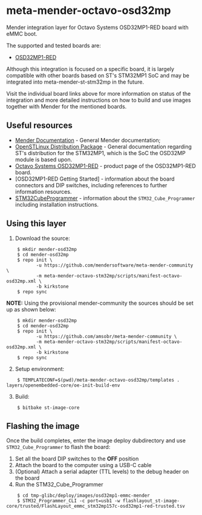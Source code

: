 # meta-mender-octavo-osd32mp

Mender integration layer for Octavo Systems OSD32MP1-RED board with eMMC boot.

The supported and tested boards are:
 
- [OSD32MP1-RED](https://octavosystems.com/octavo_products/osd32mp1-red/)

Although this integration is focused on a specific board, it is largely
compatible with other boards based on ST's STM32MP1 SoC and may be integrated
into meta-mender-st-stm32mp in the future.

Visit the individual board links above for more information on status of the
integration and more detailed instructions on how to build and use images
together with Mender for the mentioned boards.

## Useful resources

- [Mender Documentation](https://docs.mender.io/) - General Mender documentation;
- [OpenSTLinux Distribution Package](https://wiki.st.com/stm32mpu/wiki/STM32MP1_Distribution_Package) -
General documentation regarding ST's distribution for the STM32MP1, which is
the SoC the OSD32MP module is based upon.
- [Octavo Systems OSD32MP1-RED](https://octavosystems.com/octavo_products/osd32mp1-red/) -
product page of the OSD32MP1-RED board.
- [OSD32MP1-RED Getting Started] - information about the board connectors and
DIP switches, including references to further information resources.
- [STM32CubeProgrammer](https://wiki.st.com/stm32mpu/wiki/STM32CubeProgrammer) -
information about the `STM32_Cube_Programmer` including installation instructions.



## Using this layer

1. Download the source:

```
    $ mkdir mender-osd32mp
    $ cd mender-osd32mp
    $ repo init \
           -u https://github.com/mendersoftware/meta-mender-community \
           -m meta-mender-octavo-stm32mp/scripts/manifest-octavo-osd32mp.xml \
           -b kirkstone
    $ repo sync
```

**NOTE:** Using the provisional mender-community the sources should be set up as shown below:

```
    $ mkdir mender-osd32mp
    $ cd mender-osd32mp
    $ repo init \
           -u https://github.com/amsobr/meta-mender-community \
           -m meta-mender-octavo-stm32mp/scripts/manifest-octavo-osd32mp.xml \
           -b kirkstone
    $ repo sync
```


2. Setup environment:

```
    $ TEMPLATECONF=$(pwd)/meta-mender-octavo-osd32mp/templates . layers/openembedded-core/oe-init-build-env
```

3. Build:

```
    $ bitbake st-image-core
```

## Flashing the image

Once the build completes, enter the image deploy dubdirectory and use `STM32_Cube_Programmer`
to flash the board:

1. Set all the board DIP switches to the **OFF** position
2. Attach the board to the computer using a USB-C cable
3. (Optional) Attach a serial adapter (TTL levels) to the debug header on the board
4. Run the STM32_Cube_Programmer
```
    $ cd tmp-glibc/deploy/images/osd32mp1-emmc-mender
    $ STM32_Programmer_CLI -c port=usb1 -w flashlayout_st-image-core/trusted/FlashLayout_emmc_stm32mp157c-osd32mp1-red-trusted.tsv
```
